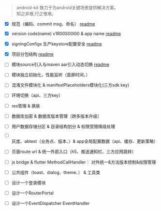 > android-kit 致力于为android关键场景提供解决方案。  
> 知之非艰,行之惟艰。

- [x] 规范（编码、commit msg、命名） [readme](./DEVELOPERS.md)

- [x] version code(name) v1R00S00I00  & app name [readme](app/build.gradle)

- [x] signingConfigs 生产keystore配置安全 [readme](https://juejin.im/post/6855939988715438088)

- [x] 项目分包结构 [readme](./DEVELOPERS.md#项目分包结构)

- [ ] 模块source引入与maven aar引入动态切换 [readme](https://github.com/hcanyz/android-dynamic-module)

- [ ] 模块独立初始化，性能监听（首屏时间、）

- [ ] 混淆文件模块化 & manifestPlaceholders模块化(三方sdk key)

- [ ] 环境切换（api、三方key）

- [ ] res管理 & 换肤

- [ ] 数据库加密 & 数据库版本管理（跨多版本升级）

- [ ] 用户数据存储分区 & 目录结构划分 & 权限受限降级处理

- [ ] 灰度、abtest（业务点、版本、）& app全局配置数据（api、缓存、更新策略）

- [ ] 页面route url & 统一外部入口（h5、推送通知栏、三方应用跳转）

- [ ] js bridge  & flutter MethodCallHandler： 对外统一&方法版本控制&权限管理

- [ ] 公共组件（toast、dialog、theme、） & 工具类

- [ ] 设计一个登录模块

- [ ] 设计一个RouterPortal

- [ ] 设计一个EventDispatcher EventHandler